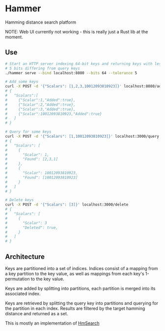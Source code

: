 # Hammer


Hamming distance search platform

NOTE: Web UI currently not working - this is really just a Rust lib at the
moment.  



## Use

```sh
# Start an HTTP server indexing 64-bit keys and returning keys with less than
# 5 bits differing from query keys
./hammer serve --bind localhost:8080 --bits 64 --tolerance 5

# Add some keys
curl -X POST -d '{"Scalars": [1,2,3,10012093810923]}' localhost:8080/add
# {
#   "Scalars":[
#     {"Scalar":1,"Added":true},
#     {"Scalar":2,"Added":true},
#     {"Scalar":3,"Added":true},
#     {"Scalar":10012093810923,"Added":true}
#   ]
# }

# Query for some keys
curl -X POST -d '{"Scalars": [1,10012093810923]}' localhost:3000/query
# {
#   "Scalars": [
#     {
#       "Scalar": 1,
#       "Found": [2,3,1]
#     },
#     {
#       "Scalar": 10012093810923,
#       "Found": [10012093810923]
#     }
#   ]
# }

# Delete keys
curl -X POST -d '{"Scalars": [3]}' localhost:3000/delete
# {
#   "Scalars": [
#     {
#       "Scalar": 3
#       "Deleted": true,
#     }
#   ]
# }
```

## Architecture

Keys are partitioned into a set of indices.  Indices consist of a mapping from a
key partition to the key value, as well as mappings from each key's
1-permutation to the key value.  

Keys are added by splitting into partitions, each partition is merged into its
associated index.

Keys are retrieved by splitting the query key into partitions and querying for
the partition in each index.  Results are filtered by the target hamming
distance and returned as a set.

This is mostly an implementation of
[HmSearch](http://www.cse.unsw.edu.au/~weiw/files/SSDBM13-HmSearch-Final.pdf)


